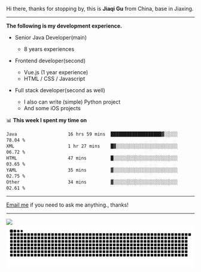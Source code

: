 Hi there, thanks for stopping by, this is **Jiaqi Gu** from China, base in Jiaxing.

---

**The following is my development experience.**

- Senior Java Developer(main)
  - 8 years experiences

- Frontend developer(second)
  - Vue.js (1 year experience)
  - HTML / CSS / Javascript
  
- Full stack developer(second as well)
  - I also can write (simple) Python project
  - And some iOS projects

📊 **This week I spent my time on**
<!--START_SECTION:waka-->

```text
Java                   16 hrs 59 mins  ███████████████████▓░░░░░   78.04 %
XML                    1 hr 27 mins    █▓░░░░░░░░░░░░░░░░░░░░░░░   06.72 %
HTML                   47 mins         █░░░░░░░░░░░░░░░░░░░░░░░░   03.65 %
YAML                   35 mins         ▓░░░░░░░░░░░░░░░░░░░░░░░░   02.75 %
Other                  34 mins         ▓░░░░░░░░░░░░░░░░░░░░░░░░   02.61 %
```

<!--END_SECTION:waka-->

---

[Email me](mailto:htk2klwgr@mozmail.com?subject=Hiring_from_GitHub) if you need to ask me anything., thanks!

---

![]( https://visitor-badge.glitch.me/badge?page_id=githubgujiaqi)
![]( https://github.com/droid-Q/droid-Q/raw/output/github-contribution-grid-snake.svg#gh-dark-mode-only)
